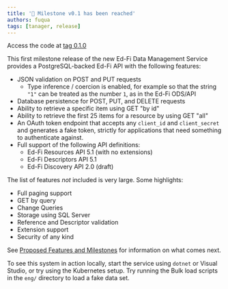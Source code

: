 ```yaml
---
title: '📢 Milestone v0.1 has been reached'
authors: fuqua
tags: [tanager, release]
---
```


Access the code at
[tag 0.1.0](https://github.com/Ed-Fi-Alliance-OSS/Data-Management-Service/tree/0.1.0)

This first milestone release of the new Ed-Fi Data Management Service provides a
PostgreSQL-backed Ed-Fi API with the following features:

<!-- truncate -->

- JSON validation on POST and PUT requests
  - Type inference / coercion is enabled, for example so that the string `"1"`
    can be treated as the number `1`, as in the Ed-Fi ODS/API
- Database persistence for POST, PUT, and DELETE requests
- Ability to retrieve a specific item using GET "by id"
- Ability to retrieve the first 25 items for a resource by using GET "all"
- An OAuth token endpoint that accepts any `client_id` and `client_secret` and
  generates a fake token, strictly for applications that need something to
  authenticate against.
- Full support of the following API definitions:
  - Ed-Fi Resources API 5.1 (with no extensions)
  - Ed-Fi Descriptors API 5.1
  - Ed-Fi Discovery API 2.0 (draft)

The list of features _not_ included is very large. Some highlights:

- Full paging support
- GET by query
- Change Queries
- Storage using SQL Server
- Reference and Descriptor validation
- Extension support
- Security of any kind

See
[Proposed Features and Milestones](https://github.com/Ed-Fi-Alliance-OSS/Project-Tanager/discussions/6)
for information on what comes next.

To see this system in action locally, start the service using `dotnet` or Visual
Studio, or try using the Kubernetes setup. Try running the Bulk load scripts in
the `eng/` directory to load a fake data set.
